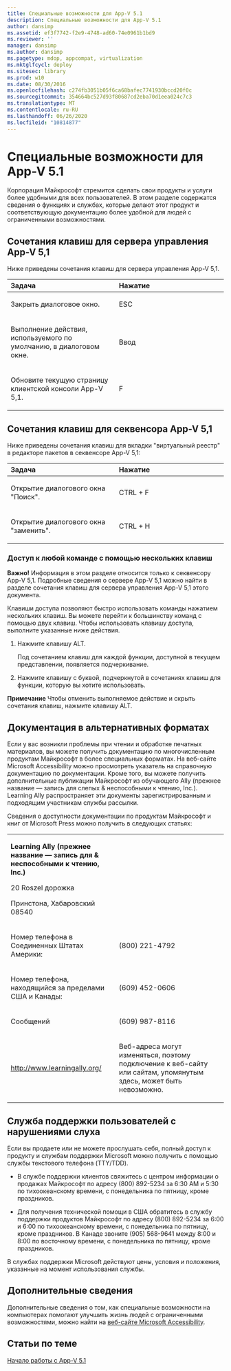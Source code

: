 ```yaml
---
title: Специальные возможности для App-V 5.1
description: Специальные возможности для App-V 5.1
author: dansimp
ms.assetid: ef3f7742-f2e9-4748-ad60-74e0961b1bd9
ms.reviewer: ''
manager: dansimp
ms.author: dansimp
ms.pagetype: mdop, appcompat, virtualization
ms.mktglfcycl: deploy
ms.sitesec: library
ms.prod: w10
ms.date: 08/30/2016
ms.openlocfilehash: c274fb3051b05f6ca68bafec7741930bccd20f0c
ms.sourcegitcommit: 354664bc527d93f80687cd2eba70d1eea024c7c3
ms.translationtype: MT
ms.contentlocale: ru-RU
ms.lasthandoff: 06/26/2020
ms.locfileid: "10814877"
---
```

# Специальные возможности для App-V 5.1


Корпорация Майкрософт стремится сделать свои продукты и услуги более удобными для всех пользователей. В этом разделе содержатся сведения о функциях и службах, которые делают этот продукт и соответствующую документацию более удобной для людей с ограниченными возможностями.

## Сочетания клавиш для сервера управления App-V 5,1


Ниже приведены сочетания клавиш для сервера управления App-V 5,1.

<table>
<colgroup>
<col width="50%" />
<col width="50%" />
</colgroup>
<thead>
<tr class="header">
<th align="left">Задача</th>
<th align="left">Нажатие</th>
</tr>
</thead>
<tbody>
<tr class="odd">
<td align="left"><p>Закрыть диалоговое окно.</p></td>
<td align="left"><p>ESC</p></td>
</tr>
<tr class="even">
<td align="left"><p>Выполнение действия, используемого по умолчанию, в диалоговом окне.</p></td>
<td align="left"><p>Ввод</p></td>
</tr>
<tr class="odd">
<td align="left"><p>Обновите текущую страницу клиентской консоли App-V 5,1.</p></td>
<td align="left"><p>F</p></td>
</tr>
</tbody>
</table>

 

## Сочетания клавиш для секвенсора App-V 5,1


Ниже приведены сочетания клавиш для вкладки "виртуальный реестр" в редакторе пакетов в секвенсоре App-V 5,1:

<table>
<colgroup>
<col width="50%" />
<col width="50%" />
</colgroup>
<thead>
<tr class="header">
<th align="left">Задача</th>
<th align="left">Нажатие</th>
</tr>
</thead>
<tbody>
<tr class="odd">
<td align="left"><p>Открытие диалогового окна "Поиск".</p></td>
<td align="left"><p>CTRL + F</p></td>
</tr>
<tr class="even">
<td align="left"><p>Открытие диалогового окна "заменить".</p></td>
<td align="left"><p>CTRL + H</p></td>
</tr>
</tbody>
</table>

 

### Доступ к любой команде с помощью нескольких клавиш

**Важно!**  Информация в этом разделе относится только к секвенсору App-V 5,1. Подробные сведения о сервере App-V 5,1 можно найти в разделе сочетания клавиш для сервера управления App-V 5,1 этого документа.

 

Клавиши доступа позволяют быстро использовать команды нажатием нескольких клавиш. Вы можете перейти к большинству команд с помощью двух клавиш. Чтобы использовать клавишу доступа, выполните указанные ниже действия.

1.  Нажмите клавишу ALT.

    Под сочетанием клавиш для каждой функции, доступной в текущем представлении, появляется подчеркивание.

2.  Нажмите клавишу с буквой, подчеркнутой в сочетаниях клавиш для функции, которую вы хотите использовать.

**Примечание**  Чтобы отменить выполняемое действие и скрыть сочетания клавиш, нажмите клавишу ALT.

 

## Документация в альтернативных форматах


Если у вас возникли проблемы при чтении и обработке печатных материалов, вы можете получить документацию по многочисленным продуктам Майкрософт в более специальных форматах. На веб-сайте Microsoft Accessibility можно просмотреть указатель на справочную документацию по документации. Кроме того, вы можете получить дополнительные публикации Майкрософт из обучающего Ally (прежнее название — запись для слепых & неспособными к чтению, Inc.). Learning Ally распространяет эти документы зарегистрированным и подходящим участникам службы рассылки.

Сведения о доступности документации по продуктам Майкрософт и книг от Microsoft Press можно получить в следующих статьях:

<table>
<colgroup>
<col width="50%" />
<col width="50%" />
</colgroup>
<tbody>
<tr class="odd">
<td align="left"><p><strong>Learning Ally (прежнее название — запись для &amp; неспособными к чтению, Inc.)</strong></p>
<p>20 Roszel дорожка</p>
<p>Принстона, Хабаровский 08540</p></td>
<td align="left"><p></p></td>
</tr>
<tr class="even">
<td align="left"><p>Номер телефона в Соединенных Штатах Америки:</p></td>
<td align="left"><p>(800) 221-4792</p></td>
</tr>
<tr class="odd">
<td align="left"><p>Номер телефона, находящийся за пределами США и Канады:</p></td>
<td align="left"><p>(609) 452-0606</p></td>
</tr>
<tr class="even">
<td align="left"><p>Сообщений</p></td>
<td align="left"><p>(609) 987-8116</p></td>
</tr>
<tr class="odd">
<td align="left"><p><a href="https://go.microsoft.com/fwlink/?linkid=239" data-raw-source="[http://www.learningally.org/](https://go.microsoft.com/fwlink/?linkid=239)">http://www.learningally.org/</a></p></td>
<td align="left"><p>Веб-адреса могут изменяться, поэтому подключение к веб-сайту или сайтам, упомянутым здесь, может быть невозможно.</p></td>
</tr>
</tbody>
</table>

 

## Служба поддержки пользователей с нарушениями слуха


Если вы продаете или не можете прослушать себя, полный доступ к продукту и службам поддержки Microsoft можно получить с помощью службы текстового телефона (TTY/TDD).

-   В службе поддержки клиентов свяжитесь с центром информации о продажах Майкрософт по адресу (800) 892-5234 за 6:30 AM и 5:30 по тихоокеанскому времени, с понедельника по пятницу, кроме праздников.

-   Для получения технической помощи в США обратитесь в службу поддержки продуктов Майкрософт по адресу (800) 892-5234 за 6:00 и 6:00 по тихоокеанскому времени, с понедельника по пятницу, кроме праздников. В Канаде звоните (905) 568-9641 между 8:00 и 8:00 по восточному времени, с понедельника по пятницу, кроме праздников.

В службах поддержки Microsoft действуют цены, условия и положения, указанные на момент использования службы.

## Дополнительные сведения


Дополнительные сведения о том, как специальные возможности на компьютерах помогают улучшить жизнь людей с ограниченными возможностями, можно найти на [веб-сайте Microsoft Accessibility](https://go.microsoft.com/fwlink/?linkid=8431).

## Статьи по теме


[Начало работы с App-V 5.1](getting-started-with-app-v-51.md)

 

 





